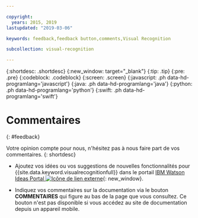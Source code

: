 ```yaml
---

copyright:
  years: 2015, 2019
lastupdated: "2019-03-06"

keywords: feedback,feedback button,comments,Visual Recognition

subcollection: visual-recognition

---
```


{:shortdesc: .shortdesc}
{:new_window: target="_blank"}
{:tip: .tip}
{:pre: .pre}
{:codeblock: .codeblock}
{:screen: .screen}
{:javascript: .ph data-hd-programlang='javascript'}
{:java: .ph data-hd-programlang='java'}
{:python: .ph data-hd-programlang='python'}
{:swift: .ph data-hd-programlang='swift'}

# Commentaires
{: #feedback}

Votre opinion compte pour nous, n'hésitez pas à nous faire part de vos commentaires.
{: shortdesc}

- Ajoutez vos idées ou vos suggestions de nouvelles fonctionnalités pour {{site.data.keyword.visualrecognitionfull}} dans le portail [IBM Watson Ideas Portal ![Icône de lien externe](../../icons/launch-glyph.svg "Icône de lien externe")](https://ibm-watson.ideas.aha.io/?project=VISION){: new_window}.

- Indiquez vos commentaires sur la documentation via le bouton **COMMENTAIRES** qui figure au bas de la page que vous consultez. Ce bouton n'est pas disponible si vous accédez au site de documentation depuis un appareil mobile.
